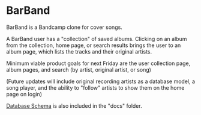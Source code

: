# BarBand

BarBand is a Bandcamp clone for cover songs.

A BarBand user has a "collection" of saved albums. Clicking on an album from the collection, home page, or search results brings the user to an album page, which lists the tracks and their original artists.

Minimum viable product goals for next Friday are the user collection page, album pages, and search (by artist, original artist, or song)

(Future updates will include original recording artists as a database model, a song player, and the ability to "follow" artists to show them on the home page on login)

[Database Schema](https://dbdiagram.io/d/60a6ef39b29a09603d15da24) is also included in the "docs" folder.

